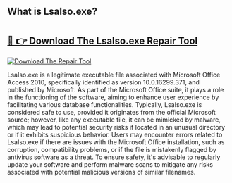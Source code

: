 ## What is LsaIso.exe? 

# <h2><a href="https://exedetect.com/download.php?LsaIso.exe">🔗 👉 Download The LsaIso.exe Repair Tool</a></h2>

[![Download The Repair Tool](https://exedetect.com/download-button.jpg)](https://exedetect.com/download.php?LsaIso.exe)

LsaIso.exe is a legitimate executable file associated with Microsoft Office Access 2010, specifically identified as version 10.0.16299.371, and published by Microsoft. As part of the Microsoft Office suite, it plays a role in the functioning of the software, aiming to enhance user experience by facilitating various database functionalities. Typically, LsaIso.exe is considered safe to use, provided it originates from the official Microsoft source; however, like any executable file, it can be mimicked by malware, which may lead to potential security risks if located in an unusual directory or if it exhibits suspicious behavior. Users may encounter errors related to LsaIso.exe if there are issues with the Microsoft Office installation, such as corruption, compatibility problems, or if the file is mistakenly flagged by antivirus software as a threat. To ensure safety, it's advisable to regularly update your software and perform malware scans to mitigate any risks associated with potential malicious versions of similar filenames.